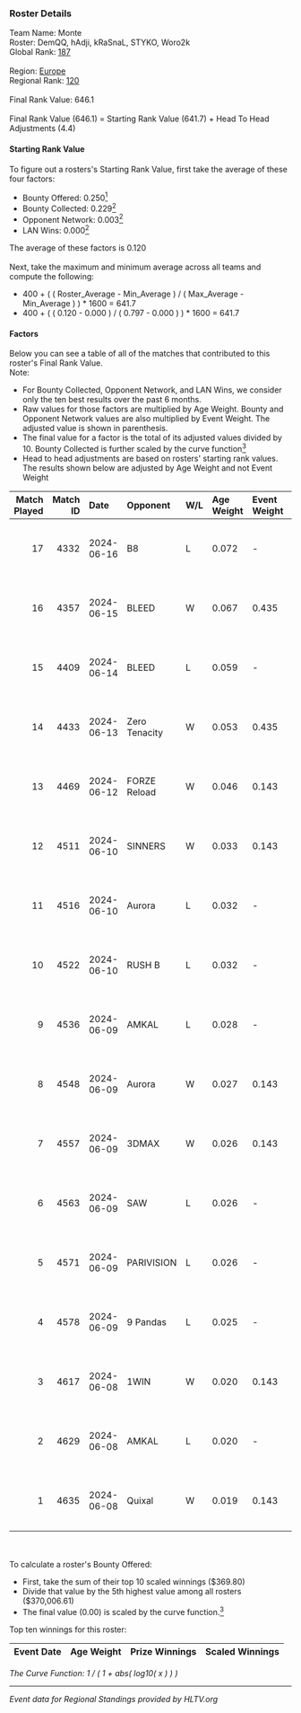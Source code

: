 ### Roster Details<br />
Team Name: Monte<br />
Roster: DemQQ, hAdji, kRaSnaL, STYKO, Woro2k<br />
Global Rank: [187](../../standings_global_2024_12_02.md)<br />
<br />
Region: [Europe]( ../../standings_europe_2024_12_02.md)<br />
Regional Rank: [120]( ../../standings_europe_2024_12_02.md)<br />
<br />
Final Rank Value:  646.1<br />
<br />
Final Rank Value (646.1) = Starting Rank Value (641.7) + Head To Head Adjustments (4.4)<br />

#### Starting Rank Value<br />
To figure out a rosters's Starting Rank Value, first take the average of these four factors:<br />
- Bounty Offered: 0.250[<sup>1</sup>](#table2)
- Bounty Collected: 0.229[<sup>2</sup>](#table1)
- Opponent Network: 0.003[<sup>2</sup>](#table1)
- LAN Wins: 0.000[<sup>2</sup>](#table1)

The average of these factors is 0.120<br />
<br />
Next, take the maximum and minimum average across all teams and compute the following:<br />
- 400 + ( ( Roster_Average - Min_Average ) / ( Max_Average - Min_Average ) ) * 1600 = 641.7
- 400 + ( ( 0.120 - 0.000 ) / ( 0.797 - 0.000 ) ) * 1600 = 641.7


#### Factors<br />
Below you can see a table of all of the matches that contributed to this roster's Final Rank Value.<br />
Note:<br />

- For Bounty Collected, Opponent Network, and LAN Wins, we consider only the ten best results over the past 6 months.
- Raw values for those factors are multiplied by Age Weight. Bounty and Opponent Network values are also multiplied by Event Weight. The adjusted value is shown in parenthesis.
- The final value for a factor is the total of its adjusted values divided by 10. Bounty Collected is further scaled by the curve function[<sup>3</sup>](#curveFunction)
- Head to head adjustments are based on rosters' starting rank values. The results shown below are adjusted by Age Weight and not Event Weight
<span id="table1"></span><br />


| Match Played | Match ID | Date       | Opponent      | W/L | Age Weight | Event Weight | Bounty Collected | Opponent Network | LAN Wins  | H2H Adj. | Roster                               |
| -: | -: | :- | :- | :- | :- | :- | :- | :- | :- | -: | :- |
|           17 |     4332 | 2024-06-16 | B8            | L   | 0.072      | -            | -                | -                | -         |    -0.06 | DemQQ, hAdji, kRaSnaL, STYKO, Woro2k |
|           16 |     4357 | 2024-06-15 | BLEED         | W   | 0.067      | 0.435        | 0.002 (0.000)    | 0.008 (0.000)    | 0 (0.000) |     1.07 | DemQQ, hAdji, kRaSnaL, STYKO, Woro2k |
|           15 |     4409 | 2024-06-14 | BLEED         | L   | 0.059      | -            | -                | -                | -         |    -0.93 | DemQQ, hAdji, kRaSnaL, STYKO, Woro2k |
|           14 |     4433 | 2024-06-13 | Zero Tenacity | W   | 0.053      | 0.435        | 0.082 (0.002)    | 0.724 (0.017)    | 0 (0.000) |     1.57 | DemQQ, hAdji, kRaSnaL, STYKO, Woro2k |
|           13 |     4469 | 2024-06-12 | FORZE Reload  | W   | 0.046      | 0.143        | 0.000 (0.000)    | 0.011 (0.000)    | 0 (0.000) |     0.45 | DemQQ, hAdji, kRaSnaL, STYKO, Woro2k |
|           12 |     4511 | 2024-06-10 | SINNERS       | W   | 0.033      | 0.143        | 0.092 (0.000)    | 0.875 (0.004)    | 0 (0.000) |     0.99 | DemQQ, hAdji, kRaSnaL, STYKO, Woro2k |
|           11 |     4516 | 2024-06-10 | Aurora        | L   | 0.032      | -            | -                | -                | -         |    -0.08 | DemQQ, hAdji, kRaSnaL, STYKO, Woro2k |
|           10 |     4522 | 2024-06-10 | RUSH B        | L   | 0.032      | -            | -                | -                | -         |    -0.28 | DemQQ, hAdji, kRaSnaL, STYKO, Woro2k |
|            9 |     4536 | 2024-06-09 | AMKAL         | L   | 0.028      | -            | -                | -                | -         |    -0.17 | DemQQ, hAdji, kRaSnaL, STYKO, Woro2k |
|            8 |     4548 | 2024-06-09 | Aurora        | W   | 0.027      | 0.143        | 0.090 (0.000)    | 0.420 (0.002)    | 0 (0.000) |     0.78 | DemQQ, hAdji, kRaSnaL, STYKO, Woro2k |
|            7 |     4557 | 2024-06-09 | 3DMAX         | W   | 0.026      | 0.143        | 0.409 (0.002)    | 0.739 (0.003)    | 0 (0.000) |     0.82 | DemQQ, hAdji, kRaSnaL, STYKO, Woro2k |
|            6 |     4563 | 2024-06-09 | SAW           | L   | 0.026      | -            | -                | -                | -         |    -0.00 | DemQQ, hAdji, kRaSnaL, STYKO, Woro2k |
|            5 |     4571 | 2024-06-09 | PARIVISION    | L   | 0.026      | -            | -                | -                | -         |    -0.09 | DemQQ, hAdji, kRaSnaL, STYKO, Woro2k |
|            4 |     4578 | 2024-06-09 | 9 Pandas      | L   | 0.025      | -            | -                | -                | -         |    -0.04 | DemQQ, hAdji, kRaSnaL, STYKO, Woro2k |
|            3 |     4617 | 2024-06-08 | 1WIN          | W   | 0.020      | 0.143        | 0.002 (0.000)    | 0.133 (0.000)    | 0 (0.000) |     0.38 | DemQQ, hAdji, kRaSnaL, STYKO, Woro2k |
|            2 |     4629 | 2024-06-08 | AMKAL         | L   | 0.020      | -            | -                | -                | -         |    -0.12 | DemQQ, hAdji, kRaSnaL, STYKO, Woro2k |
|            1 |     4635 | 2024-06-08 | Quixal        | W   | 0.019      | 0.143        | 0.000 (0.000)    | 0.000 (0.000)    | 0 (0.000) |     0.12 | DemQQ, hAdji, kRaSnaL, STYKO, Woro2k |

<br />
<span id="table2"></span><br />
To calculate a roster's Bounty Offered:<br />

- First, take the sum of their top 10 scaled winnings ($369.80)
- Divide that value by the 5th highest value among all rosters ($370,006.61)
- The final value (0.00) is scaled by the curve function.[<sup>3</sup>](#curveFunction)

Top ten winnings for this roster:<br />

| Event Date | Age Weight | Prize Winnings | Scaled Winnings |
| :- | -: | :- | :- |


<span id="curveFunction"></span>_The Curve Function: 1 / ( 1 + abs( log10( x ) ) )_<br />

---
_Event data for Regional Standings provided by HLTV.org_<br />
